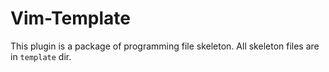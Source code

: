 # Vim-Template

This plugin is a package of programming file skeleton.
All skeleton files are in `template` dir.
